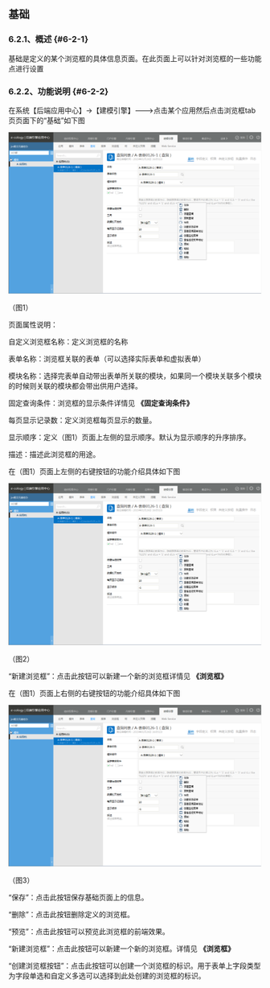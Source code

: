 ## 基础

### ****6.2.1、概述**** {#6-2-1}

基础是定义的某个浏览框的具体信息页面。在此页面上可以针对浏览框的一些功能点进行设置

### 6.2.2、功能说明 {#6-2-2}

在系统【后端应用中心】→【建模引擎】---&gt;点击某个应用然后点击浏览框tab页页面下的“基础”如下图

![E:\重要文件备份\ecology正式系统知识树图片(余海群提供)\20042\images\1406089](../assets/ezhong_yao_wen_jian_bei_4efd5c_ecology_zheng_shi_xi_tong_zhi_shi_shu_tu_724728_yu_hai_qun_ti_4f9b295c_2.png)

 （图1）

页面属性说明：

自定义浏览框名称：定义浏览框的名称

表单名称：浏览框关联的表单（可以选择实际表单和虚拟表单）

模块名称：选择完表单自动带出表单所关联的模块，如果同一个模块关联多个模块的时候则关联的模块都会带出供用户选择。

固定查询条件：浏览框的显示条件详情见 **《固定查询条件》**

每页显示记录数：定义浏览框每页显示的数量。

显示顺序：定义（图1）页面上左侧的显示顺序。默认为显示顺序的升序排序。

描述：描述此浏览框的用途。

在（图1）页面上左侧的右键按钮的功能介绍具体如下图

![E:\重要文件备份\ecology正式系统知识树图片(余海群提供)\20042\images\1406095](../assets/ezhong_yao_wen_jian_bei_4efd5c_ecology_zheng_shi_xi_tong_zhi_shi_shu_tu_724728_yu_hai_qun_ti_4f9b295c_2.png)

（图2）

“新建浏览框”：点击此按钮可以新建一个新的浏览框详情见 **《浏览框》**

在（图1）页面上右侧的右键按钮的功能介绍具体如下图

![E:\重要文件备份\ecology正式系统知识树图片(余海群提供)\20042\images\1406097](../assets/ezhong_yao_wen_jian_bei_4efd5c_ecology_zheng_shi_xi_tong_zhi_shi_shu_tu_724728_yu_hai_qun_ti_4f9b295c_2.png)

（图3）

“保存”：点击此按钮保存基础页面上的信息。

“删除”：点击此按钮删除定义的浏览框。

“预览”：点击此按钮可以预览此浏览框的前端效果。

“新建浏览框”：点击此按钮可以新建一个新的浏览框。详情见 **《浏览框》**

“创建浏览框按钮”：点击此按钮可以创建一个浏览框的标识。用于表单上字段类型为字段单选和自定义多选可以选择到此处创建的浏览框的标识。